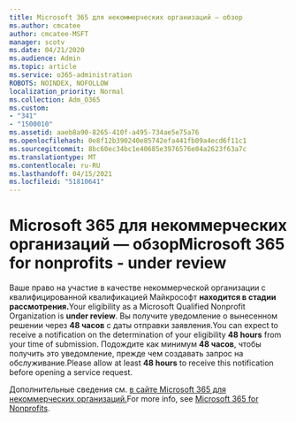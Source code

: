 ```yaml
---
title: Microsoft 365 для некоммерческих организаций — обзор
ms.author: cmcatee
author: cmcatee-MSFT
manager: scotv
ms.date: 04/21/2020
ms.audience: Admin
ms.topic: article
ms.service: o365-administration
ROBOTS: NOINDEX, NOFOLLOW
localization_priority: Normal
ms.collection: Adm_O365
ms.custom:
- "341"
- "1500010"
ms.assetid: aaeb8a90-8265-410f-a495-734ae5e75a76
ms.openlocfilehash: 0e8f12b390240e85742efa441fb09a4ecd6f11c1
ms.sourcegitcommit: 8bc60ec34bc1e40685e3976576e04a2623f63a7c
ms.translationtype: MT
ms.contentlocale: ru-RU
ms.lasthandoff: 04/15/2021
ms.locfileid: "51810641"
---
```

# <a name="microsoft-365-for-nonprofits---under-review"></a><span data-ttu-id="50325-102">Microsoft 365 для некоммерческих организаций — обзор</span><span class="sxs-lookup"><span data-stu-id="50325-102">Microsoft 365 for nonprofits - under review</span></span>

<span data-ttu-id="50325-103">Ваше право на участие в качестве некоммерческой организации с квалифицированной квалификацией Майкрософт **находится в стадии рассмотрения.**</span><span class="sxs-lookup"><span data-stu-id="50325-103">Your eligibility as a Microsoft Qualified Nonprofit Organization is **under review**.</span></span> <span data-ttu-id="50325-104">Вы получите уведомление о вынесенном решении через **48 часов** с даты отправки заявления.</span><span class="sxs-lookup"><span data-stu-id="50325-104">You can expect to receive a notification on the determination of your eligibility **48 hours** from your time of submission.</span></span> <span data-ttu-id="50325-105">Подождите как минимум **48 часов**, чтобы получить это уведомление, прежде чем создавать запрос на обслуживание.</span><span class="sxs-lookup"><span data-stu-id="50325-105">Please allow at least **48 hours** to receive this notification before opening a service request.</span></span> 

<span data-ttu-id="50325-106">Дополнительные сведения см. [в сайте Microsoft 365 для некоммерческих организаций.](https://www.microsoft.com/nonprofits/microsoft-365)</span><span class="sxs-lookup"><span data-stu-id="50325-106">For more info, see [Microsoft 365 for Nonprofits](https://www.microsoft.com/nonprofits/microsoft-365).</span></span> 
